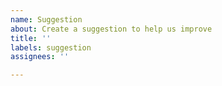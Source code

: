 ```yaml
---
name: Suggestion
about: Create a suggestion to help us improve
title: ''
labels: suggestion
assignees: ''

---
```

